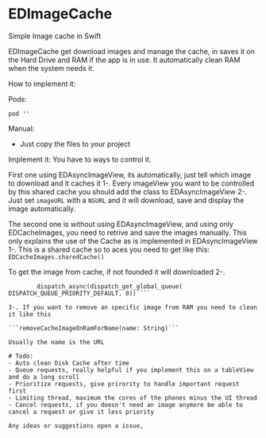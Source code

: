 # EDImageCache
Simple Image cache in Swift

EDImageCache get download images and manage the cache, in saves it on the Hard Drive and RAM if the app is in use. 
It automatically clean RAM when the system needs it. 

How to implement it:

Pods:
````
pod ''
````

Manual:
- Just copy the files to your project

Implement it:
You have to ways to control it.

First one using EDAsyncImageView, its automatically, just tell which image to download and it caches it
1-. Every imageView you want to be controlled by this shared cache you should add the class to EDAsyncImageView
2-. Just set ```imageURL``` with a ```NSURL``` and it will download, save and display the image automatically.

The second one is without using EDAsyncImageView, and using only EDCacheImages, you need to retrive and save the images manually.
This only explains the use of the Cache as is implemented in EDAsyncImageView
1-. This is a shared cache so to aces you need to get like this: ```EDCacheImages.sharedCache()```

To get the image from cache, if not founded it will downloaded
2-.
````getImageFromURL(url: NSURL, withCompletionHandler completionHandler:((image: UIImage, url: NSURL) -> Void)? = nil) {
        dispatch_async(dispatch_get_global_queue( DISPATCH_QUEUE_PRIORITY_DEFAULT, 0))````

3-. If you want to remove an specific image from RAM you need to clean it like this

```removeCacheImageOnRamForName(name: String)```

Usually the name is the URL

# Todo:
- Auto clean Disk Cache after time 
- Queue requests, really helpful if you implement this on a tableView and do a long scroll
- Prioritize requests, give prirority to handle important request first
- Limiting thread, maximum the cores of the phones minus the UI thread
- Cancel requests, if you doesn't need an image anymore be able to cancel a request or give it less priority

Any ideas or suggestions open a issue,